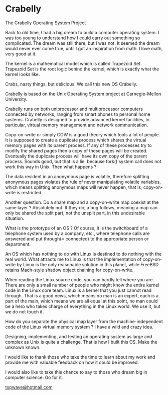 # Crabelly
The Crabelly Operating System Project

Back to old time, I had a big dream to build a computer operating system. I was too young to understand how I could carry out something so complicated. The dream was still there, but I was not. It seemed the dream would never ever come true, until I got an inspiration from math. I love math, very good at it.

The kernel is a mathematical model which is called Trapezoid Set. Trapezoid Set is the root logic behind the kernel, which is exactly what the kernel looks like.

Crabs, nasty things, but delicious. We call this new OS Crabelly.

Crabelly is based on the Unix Operating System project at Carnegie-Mellon University.

Crabelly runs on both uniprocessor and multiprocessor computers connected by networks, ranging from smart phones to personal home systems. Crabelly is designed to provide advanced kernel facilities, in particular, virtual memory management and network communication.

Copy-on-write or simply COW is a good theory which fools a lot of people. It is supposed to create a duplicate process which shares the virtual memory pages with its parent process. If any of these processes try to modify the shared pages then a copy of these pages will be created. Eventually the duplicate process will have its own copy of the parent process. Sounds good, but that is a lie, because fork() system call does not work this way in Unix. Then what happens ? 

The data resident in an anonymous page is volatile, therefore splitting anonymous pages violates the rule of never manipulating volatile variables, which means splitting anonymous maps will never happen, that is, copy-on-write is restricted.

Another question: Do a share map and a copy-on-write map coexist at the same layer ? Absolutely not. If they do, a bug follows, meaning a map can only be shared the split part, not the unsplit part, in this undesirable situation.

What is the prototype of an OS ? Of course, it is the switchboard of a telephone system used by a company, etc., where telephone calls are answered and put through(= connected) to the appropriate person or department.

An OS which has nothing to do with Linux is destined to do nothing with the real world. What attracts me to Linux is that the implementation of copy-on-write by Linux is the only reasonable solution in this planet, while FreeBSD retains Mach-style shadow object chaining for copy-on-write.

When reading the Linux source code, you can hardly tell where you are. There are only a small number of people who might know the entire kernel code in the Linux core team. Linux is a kernel that you just cannot read through. That is a good news, which means no man is an expert, each is a part of the main, which means we are all equal at this point, no man could be a hero who takes charge of everything in the Linux world. We use it, but we do not touch it.

How do you separate the physical map layer from the machine-independent code of the Linux virtual memory system ? I have a wild and crazy idea.

Designing, implementing, and testing an operating system as large and complex as Unix is quite a challenge. That is how I built this OS. Make the unknown known.

I would like to thank those who take the time to learn about my work and provide me with valuable feedback on how it could be improved.

I would also like to take this chance to say to those who dream big in computer science: Go for it.

topwaye@hotmail.com
